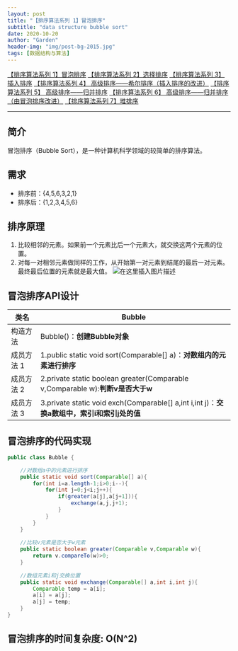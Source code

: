 ```yaml
---
layout: post
title: "【排序算法系列 1】冒泡排序"
subtitle: "data structure bubble sort"
date: 2020-10-20
author: "Garden"
header-img: "img/post-bg-2015.jpg"
tags: [数据结构与算法]
---
```


[【排序算法系列 1】冒泡排序](https://blog.csdn.net/weixin_44870909/article/details/109190837)
[【排序算法系列 2】选择排序](https://blog.csdn.net/weixin_44870909/article/details/109191134)
[【排序算法系列 3】 插入排序](https://blog.csdn.net/weixin_44870909/article/details/109191243)
[【排序算法系列 4】 高级排序——希尔排序（插入排序的改进）](https://blog.csdn.net/weixin_44870909/article/details/109191408)
[【排序算法系列 5】 高级排序——归并排序](https://blog.csdn.net/weixin_44870909/article/details/109191614)
[【排序算法系列 6】 高级排序——归并排序（由冒泡排序改进）](https://blog.csdn.net/weixin_44870909/article/details/109192101)
[【排序算法系列 7】堆排序](https://blog.csdn.net/weixin_44870909/article/details/110728319)

---
## 简介
冒泡排序（Bubble Sort），是一种计算机科学领域的较简单的排序算法。
## 需求
* 排序前：{4,5,6,3,2,1}
* 排序后：{1,2,3,4,5,6}

## 排序原理
1. 比较相邻的元素。如果前一个元素比后一个元素大，就交换这两个元素的位置。
2. 对每一对相邻元素做同样的工作，从开始第一对元素到结尾的最后一对元素。最终最后位置的元素就是最大值。
![在这里插入图片描述](https://img-blog.csdnimg.cn/20201020221357641.png?x-oss-process=image/watermark,type_ZmFuZ3poZW5naGVpdGk,shadow_10,text_aHR0cHM6Ly9ibG9nLmNzZG4ubmV0L3dlaXhpbl80NDg3MDkwOQ==,size_16,color_FFFFFF,t_70#pic_center)
## 冒泡排序API设计
| 类名        | Bubble                                                       |
| ----------- | ------------------------------------------------------------ |
| 构造方法    | Bubble()：**创建Bubble对象**                                 |
| 成员方法 1  | 1.public static void sort(Comparable[] a)：**对数组内的元素进行排序** |
| 成员方法  2 | 2.private static boolean greater(Comparable v,Comparable w):**判断v是否大于w** |
| 成员方法 3  | 3.private static void exch(Comparable[] a,int i,int j)：**交换a数组中，索引i和索引j处的值** |


## 冒泡排序的代码实现

```java
public class Bubble {

	//对数组a中的元素进行排序
    public static void sort(Comparable[] a){
        for(int i=a.length-1;i>0;i--){
            for(int j=0;j<i;j++){
                if(greater(a[j],a[j+1])){
                    exchange(a,j,j+1);
                }
            }
        }
    }
    
	//比较v元素是否大于w元素
    public static boolean greater(Comparable v,Comparable w){
        return v.compareTo(w)>0;
    }
	
	//数组元素i和j交换位置
    public static void exchange(Comparable[] a,int i,int j){
        Comparable temp = a[i];
        a[i] = a[j];
        a[j] = temp;
    }
}
```
## 冒泡排序的时间复杂度: O(N^2)